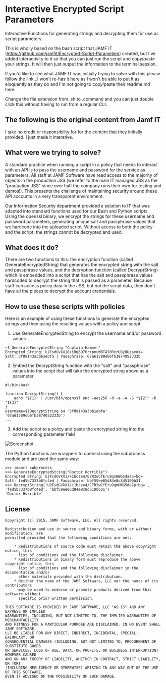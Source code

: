 # Interactive Encrypted Script Parameters

Interactive Functions for generating strings and decrypting them for use as script parameters

This is wholly based on the bash script that JAMF IT (https://github.com/jamfit/Encrypted-Script-Parameters) created, but I've added interactivity to it so that you can just run the script and copy/paste your strings. It will then just output the information to the terminal session.

If you'd like to see what JAMF IT was initially trying to solve with this please follow the link...I won't re-has it here as I won't be able to put it as eloquently as they do and I'm not going to copy/paste their readme.md here.

Change the file extension from .sh to .command and you can just double click this without having to run from a regular CLI.

## The following is the original content from Jamf IT 
I take no credit or responsibility for for the content that they initially provided.  I just made it interative.

## What were we trying to solve?

A standard practice when running a script in a policy that needs to interact with an API is to pass the username and password for the service as parameters. All staff at JAMF Software have read access to the majority of objects in the production JSS (we refer to the main IT managed JSS as the "production JSS" since over half the company runs their own for testing and demos!). This presents the challenge of maintaining security around these API accounts in a very transparent environment.

Our Information Security department provided a solution to IT that was adapted into standard functions used for our Bash and Python scripts. Using the openssl binary, we encrypt the strings for these username and password parameters, generating unique salt and passphrase values that we hardcode into the uploaded script. Without access to both the policy and the script, the strings cannot be decrypted and used.

## What does it do?

There are two functions to this: the encryption function (called GenerateEncryptedString) that generates the encrypted string with the salt and passphrase values, and the decryption function (called DecryptString) which is embedded into a script that has the salt and passphrase values hardcoded to decrypt the string that is passed as a parameter. Because staff can access policy data in the JSS, but not the script data, they don't have all the pieces to decrypt the account credentials.

## How to use these scripts with policies

Here is an example of using these functions to generate the encrypted strings and then using the resulting values with a policy and script.

1) Use GenerateEncryptedString to encrypt the username and/or password values

```
~$ GenerateEncryptedString "Captain Hammer"
Encrypted String: U2FsdGVkX18/iRQ6O7Hr+pouW8TAl0RcrUByBUzavuY=
Salt: 3f89143a3bb1ebfa | Passphrase: 67a61589eb6fb3874052333b
```
2) Embed the DecryptString function with the "salt" and "passphrase" values into the script that will take the encrypted string above as a parameter

```
#!/bin/bash

function DecryptString() {
    echo "${1}" | /usr/bin/openssl enc -aes256 -d -a -A -S "${2}" -k "${3}"
}
username=$(DecryptString $4 '3f89143a3bb1ebfa' '67a61589eb6fb3874052333b') 
...
```

3) Add the script to a policy and paste the encrypted string into the corresponding parameter field

![Screenshot](/images/policy.png)

The Python functions are wrappers to openssl using the subprocess module and are used the same way:

```
>>> import subprocess
>>> GenerateEncryptedString("Doctor Horrible")
Encrypted String: U2FsdGVkX1/+1bcze4/E7R3wCfEru9qnHWG5da7p+bg=
Salt: fed5b7337b8fc4ed | Passphrase: bbf59ee05d84e8c8d5190b31
>>> DecryptString('U2FsdGVkX1/+1bcze4/E7R3wCfEru9qnHWG5da7p+bg=', 'fed5b7337b8fc4ed', 'bbf59ee05d84e8c8d5190b31')
'Doctor Horrible'
``` 

## License

```
Copyright (c) 2015, JAMF Software, LLC. All rights reserved.

Redistribution and use in source and binary forms, with or without modification, are
permitted provided that the following conditions are met:

    * Redistributions of source code must retain the above copyright notice, this
      list of conditions and the following disclaimer.
    * Redistributions in binary form must reproduce the above copyright notice, this
      list of conditions and the following disclaimer in the documentation and/or
      other materials provided with the distribution.
    * Neither the name of the JAMF Software, LLC nor the names of its contributors
      may be used to endorse or promote products derived from this software without
      specific prior written permission.
      
THIS SOFTWARE IS PROVIDED BY JAMF SOFTWARE, LLC "AS IS" AND ANY EXPRESS OR IMPLIED
WARRANTIES, INCLUDING, BUT NOT LIMITED TO, THE IMPLIED WARRANTIES OF MERCHANTABILITY
AND FITNESS FOR A PARTICULAR PURPOSE ARE DISCLAIMED. IN NO EVENT SHALL JAMF SOFTWARE,
LLC BE LIABLE FOR ANY DIRECT, INDIRECT, INCIDENTAL, SPECIAL, EXEMPLARY, OR
CONSEQUENTIAL DAMAGES (INCLUDING, BUT NOT LIMITED TO, PROCUREMENT OF SUBSTITUTE GOODS
OR SERVICES; LOSS OF USE, DATA, OR PROFITS; OR BUSINESS INTERRUPTION) HOWEVER CAUSED
AND ON ANY THEORY OF LIABILITY, WHETHER IN CONTRACT, STRICT LIABILITY, OR TORT
(INCLUDING NEGLIGENCE OR OTHERWISE) ARISING IN ANY WAY OUT OF THE USE OF THIS SOFTWARE,
EVEN IF ADVISED OF THE POSSIBILITY OF SUCH DAMAGE.
```
